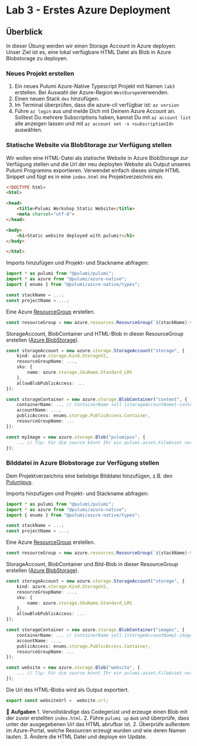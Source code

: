 # Lab 3 - Erstes Azure Deployment

## Überblick

In dieser Übung werden wir einen Storage Account in Azure deployen. Unser Ziel ist es, eine lokal verfügbare HTML Datei als Blob in Azure Blobstorage zu deployen.


### Neues Projekt erstellen

1. Ein neues Pulumi Azure-Native Typescript Projekt mit Namen `lab3` erstellen. Bei Auswahl der Azure-Region `WestEurope`verwenden.
2. Einen neuen Stack `dev` hinzufügen.
3. Im Terminal überprüfen, dass die azure-cli verfügbar ist: `az version`
4. Führe `az login` aus und melde Dich mit Deinem Azure Account an. Solltest Du mehrere Subscriptions haben, kannst Du mit `az account list` alle anzeigen lassen und mit `az account set -s <subscriptionId>` auswählen.

### Statische Website via BlobStorage zur Verfügung stellen

Wir wollen eine HTML-Datei als statische Website in Azure BlobStorage zur Verfügung stellen und die Url der neu deployten Website als Output unseres Pulumi Programms exportieren. Verwendet einfach dieses simple HTML Snippet und fügt es in eine `index.html` ins Projektverzeichnis ein.

```html
<!DOCTYPE html>
<html>

<head>
    <title>Pulumi Workshop Static Website</title>
    <meta charset="utf-8">
</head>

<body>
    <h1>Static website deployed with pulumi!</h1>
</body>

</html>
```

Imports hinzufügen und Projekt- und Stackname abfragen:

```ts
import * as pulumi from "@pulumi/pulumi";
import * as azure from "@pulumi/azure-native";
import { enums } from "@pulumi/azure-native/types";

const stackName = ...;
const projectName = ...;
```

Eine Azure [ResourceGroup](https://www.pulumi.com/docs/reference/pkg/azure-native/resources/resourcegroup/) erstellen.

```ts
const resourceGroup = new azure.resources.ResourceGroup(`${stackName}-${projectName}`);
```

StorageAccount, BlobContainer und HTML-Blob in dieser ResourceGroup erstellen ([Azure BlobStorage](https://docs.microsoft.com/en-us/azure/storage/blobs/storage-blobs-introduction)).

```ts
const storageAccount = new azure.storage.StorageAccount("storage", {
    kind: azure.storage.Kind.StorageV2, 
    resourceGroupName: ..., 
    sku: {
        name: azure.storage.SkuName.Standard_LRS
    }, 
    allowBlobPublicAccess: ...
});

const storageContainer = new azure.storage.BlobContainer("content", {
    containerName: ... // ContainerName soll {storageAccountName}-content sein
    accountName: ...,
    publicAccess: enums.storage.PublicAccess.Container, 
    resourceGroupName: ...
});

const myImage = new azure.storage.Blob("pulumipus", {
    ... // Tip: Für die source könnt Ihr ein pulumi.asset.FileAsset verwenden
});
```

### Bilddatei in Azure Blobstorage zur Verfügung stellen

Dem Projektverzeichnis eine beliebige Bilddatei hinzufügen, z.B. den [Pulumipus](https://www.pulumi.com/logos/brand/pulumipus-8bit.svg).

Imports hinzufügen und Projekt- und Stackname abfragen:
```ts
import * as pulumi from "@pulumi/pulumi";
import * as azure from "@pulumi/azure-native";
import { enums } from "@pulumi/azure-native/types";

const stackName = ...;
const projectName = ...;
```

Eine Azure [ResourceGroup](https://www.pulumi.com/docs/reference/pkg/azure-native/resources/resourcegroup/) erstellen.

```ts
const resourceGroup = new azure.resources.ResourceGroup(`${stackName}-${projectName}`);
```

StorageAccount, BlobContainer und Bild-Blob in dieser ResourceGroup erstellen ([Azure BlobStorage](https://docs.microsoft.com/en-us/azure/storage/blobs/storage-blobs-introduction)).

```ts
const storageAccount = new azure.storage.StorageAccount("storage", {
    kind: azure.storage.Kind.StorageV2, 
    resourceGroupName: ..., 
    sku: {
        name: azure.storage.SkuName.Standard_LRS
    }, 
    allowBlobPublicAccess: ...
});

const storageContainer = new azure.storage.BlobContainer("images", {
    containerName: ... // ContainerName soll {storageAccountName}-images sein
    accountName: ...,
    publicAccess: enums.storage.PublicAccess.Container, 
    resourceGroupName: ...
});

const website = new azure.storage.Blob("website", {
    ... // Tip: Für die source könnt Ihr ein pulumi.asset.FileAsset verwenden
});
```

Die Url des HTML-Blobs wird als Output exportiert.

```ts
export const websiteUrl =  website.url;
```

:muscle: **Aufgaben**
    1. Vervollständige das Codegerüst und erzeuge einen Blob mit der zuvor erstellten `index.html`.
    2. Führe `pulumi up` aus und überprüfe, dass unter der ausgegebenen Url das HTML abrufbar ist.
    2. Überprüfe außerdem im Azure-Portal, welche Resourcen erzeugt wurden und wie deren Namen lauten.
    3. Ändere die HTML Datei und deploye ein Update.
